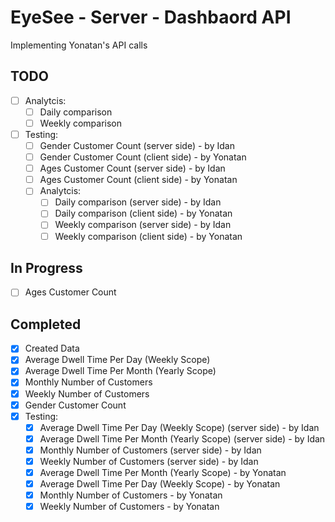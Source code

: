 # EyeSee - Server - Dashbaord API
Implementing Yonatan's API calls

## TODO
- [ ] Analytcis:
    - [ ] Daily comparison
    - [ ] Weekly comparison
- [ ] Testing:
    - [ ] Gender Customer Count (server side) - by Idan
    - [ ] Gender Customer Count (client side) - by Yonatan
    - [ ] Ages Customer Count (server side) - by Idan
    - [ ] Ages Customer Count (client side) - by Yonatan
    - [ ] Analytcis:
        - [ ] Daily comparison (server side) - by Idan
        - [ ] Daily comparison (client side) - by Yonatan
        - [ ] Weekly comparison (server side) - by Idan
        - [ ] Weekly comparison (client side) - by Yonatan
## In Progress
- [ ] Ages Customer Count

## Completed
- [x] Created Data
- [x] Average Dwell Time Per Day (Weekly Scope)
- [x] Average Dwell Time Per Month (Yearly Scope)
- [x] Monthly Number of Customers
- [x] Weekly Number of Customers
- [x] Gender Customer Count
- [x] Testing:
    - [x] Average Dwell Time Per Day (Weekly Scope) (server side) - by Idan
    - [x] Average Dwell Time Per Month (Yearly Scope) (server side) - by Idan
    - [x] Monthly Number of Customers (server side) - by Idan
    - [x] Weekly Number of Customers (server side) - by Idan
    - [x] Average Dwell Time Per Month (Yearly Scope) - by Yonatan
    - [x] Average Dwell Time Per Day (Weekly Scope) - by Yonatan
    - [x] Monthly Number of Customers - by Yonatan
    - [x] Weekly Number of Customers - by Yonatan